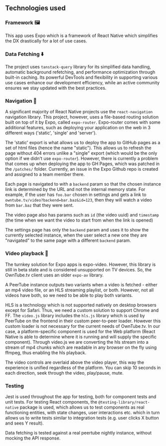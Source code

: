 ## Technologies used

### Framework 🖼️

This app uses Expo which is a framework of React Native which simplifies the DX drastically for a lot of use cases.

### Data Fetching ⬇️

The project uses `tanstack-query` library for its simplified data handling, automatic background refetching, and performance optimization
through built-in caching. Its powerful DevTools and flexibility in supporting various use cases enhance our development
efficiency, while an active community ensures we stay updated with the best practices.

### Navigation 🧭

A significant majority of React Native projects use the `react-navigation` navigation library. This project, however, uses
a file-based routing solution built on top of it by Expo, called `expo-router`. Expo-router comes with some additional features,
such as deploying your application on the web in 3 different ways ('static', 'single' and 'server').

The 'static' export is what allows us to deploy the app to GitHub pages as a set of html files (hence the name "static").
This allows us to refresh the page without 404 errors unlike a "single" export (which would be the only option if we didn't use `expo-router`).
However, there is currently a problem that comes up when deploying the app to GH Pages, which was patched in the `/patches/` folder. Currently, an issue
in the Expo Github repo is created and assigned to a team member there.

Each page is navigated to with a `backend` param so that the chosen instance link is determined by the URL and not the internal memory state.
For example, if the user has `foo.bar` chosen in settings and gets a link to `owntube.tv/video?backend=bar.baz&id=123`, then they will watch a video from `bar.baz` that they were sent.

The video page also has params such as `id` (the video uuid) and `timestamp` (the time when we want the video to start from when the link is opened)

The settings page has only the `backend` param and uses it to show the currently selected instance, when the user select a new one they are "navigated" to the same page with a different `backend` param.

### Video playback 📼

The turnkey solution for Expo apps is expo-video. However, this library is still in beta state and is considered unsupported
on TV devices. So, the OwnTube.tv client uses an older `expo-av` library.

A PeerTube instance outputs two variants when a video is fetched - either an mp4 video file, or an HLS streaming playlist,
or both. However, not all videos have both, so we need to be able to play both variants.

HLS is a technology which is not supported natively on desktop browsers except for Safari. Thus, we need a custom solution to support Chrome and FF.
The `video.js` library includes the `hls.js` library which is used by PeerTube on the frontend in their custom peer-to-peer loader. However this custom loader is not
necessary for the current needs of OwnTube.tv.
In our case, a platform-specific component is used for the Web platform (React Native is able to determine where it is running and will supply the specific component).
Through video.js we are converting the hls stream into a stream of mp4 chunks which are readable in any browser on the fly using ffmpeg, thus enabling the hls playback.

The video controls are overlaid above the video player, this way the experience is unified regardless of the platform.
You can skip 10 seconds in each direction, seek through the video, play/pause, mute.

### Testing

Jest is used throughout the app for testing, both for component tests and unit tests. For testing React components, the
`@testing-library/react-native` package is used, which allows us to test components as real functioning entities,
with state changes, user interactions etc. which in turn allows us to write tests similar to integration tests (e.g. user
clicks X button and sees Y result).

Data fetching is tested against a real peertube nightly instance, without mocking the API response.

